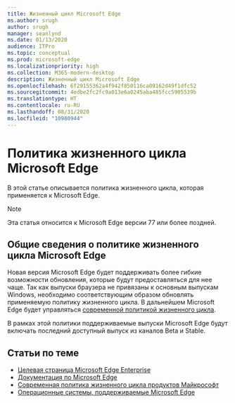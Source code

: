 ```yaml
---
title: Жизненный цикл Microsoft Edge
ms.author: srugh
author: srugh
manager: seanlynd
ms.date: 01/13/2020
audience: ITPro
ms.topic: conceptual
ms.prod: microsoft-edge
ms.localizationpriority: high
ms.collection: M365-modern-desktop
description: Жизненный цикл Microsoft Edge
ms.openlocfilehash: 6f29155362a4f942f850116ca09162d49f1dfc52
ms.sourcegitcommit: 4edbe2fc2fc9a013e6a0245aba485fcc5905539b
ms.translationtype: HT
ms.contentlocale: ru-RU
ms.lasthandoff: 08/31/2020
ms.locfileid: "10980944"
---
```

# Политика жизненного цикла Microsoft Edge

В этой статье описывается политика жизненного цикла, которая применяется к Microsoft Edge.

> [!NOTE]
> Эта статья относится к Microsoft Edge версии 77 или более поздней.

## Общие сведения о политике жизненного цикла Microsoft Edge

Новая версия Microsoft Edge будет поддерживать более гибкие возможности обновления, которые будут предоставляться для нее чаще. Так как выпуски браузера не привязаны к основным выпускам Windows, необходимо соответствующим образом обновлять применяемую политику жизненного цикла. В дальнейшем Microsoft Edge будет управляться [современной политикой жизненного цикла](https://support.microsoft.com/help/30881/modern-lifecycle-policy).

В рамках этой политики поддерживаемые выпуски Microsoft Edge будут включать последний доступный выпуск из каналов Beta и Stable.

## Статьи по теме

- [Целевая страница Microsoft Edge Enterprise](https://aka.ms/EdgeEnterprise)
- [Документация по Microsoft Edge](https://docs.microsoft.com/DeployEdge/)
- [Современная политика жизненного цикла продуктов Майкрософт](https://support.microsoft.com/help/30881/modern-lifecycle-policy)
- [Операционные системы, поддерживаемые Microsoft Edge](https://docs.microsoft.com/DeployEdge/microsoft-edge-supported-operating-systems)

